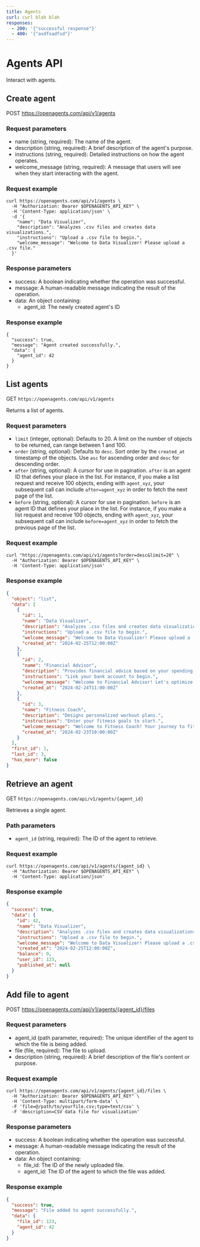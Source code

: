 ```yaml
---
title: Agents
curl: curl blah blah
responses:
  - 200: '{"successful response"}'
  - 400: '{"asdfsadfsd"}'
---
```


# Agents API

Interact with agents.

## Create agent

POST https://openagents.com/api/v1/agents

### Request parameters
* name (string, required): The name of the agent.
* description (string, required): A brief description of the agent's purpose.
* instructions (string, required): Detailed instructions on how the agent operates.
* welcome_message (string, required): A message that users will see when they start interacting with the agent.

### Request example

```shell
curl https://openagents.com/api/v1/agents \
  -H "Authorization: Bearer $OPENAGENTS_API_KEY" \
  -H 'Content-Type: application/json' \
  -d '{
    "name": "Data Visualizer",
    "description": "Analyzes .csv files and creates data visualizations.",
    "instructions": "Upload a .csv file to begin.",
    "welcome_message": "Welcome to Data Visualizer! Please upload a .csv file."
  }'
```

### Response parameters
* success: A boolean indicating whether the operation was successful.
* message: A human-readable message indicating the result of the operation.
* data: An object containing:
  * agent_id: The newly created agent's ID

### Response example

```shell
{
  "success": true,
  "message": "Agent created successfully.",
  "data": {
    "agent_id": 42
  }
}
```

## List agents

GET `https://openagents.com/api/v1/agents`

Returns a list of agents.

### Request parameters

- `limit` (integer, optional): Defaults to 20. A limit on the number of objects to be returned, can range between 1 and 100.
- `order` (string, optional): Defaults to `desc`. Sort order by the `created_at` timestamp of the objects. Use `asc` for ascending order and `desc` for descending order.
- `after` (string, optional): A cursor for use in pagination. `after` is an agent ID that defines your place in the list. For instance, if you make a list request and receive 100 objects, ending with `agent_xyz`, your subsequent call can include `after=agent_xyz` in order to fetch the next page of the list.
- `before` (string, optional): A cursor for use in pagination. `before` is an agent ID that defines your place in the list. For instance, if you make a list request and receive 100 objects, ending with `agent_xyz`, your subsequent call can include `before=agent_xyz` in order to fetch the previous page of the list.

### Request example

```shell
curl "https://openagents.com/api/v1/agents?order=desc&limit=20" \
  -H "Authorization: Bearer $OPENAGENTS_API_KEY" \
  -H 'Content-Type: application/json'
```

### Response example

```json
{
  "object": "list",
  "data": [
    {
      "id": 1,
      "name": "Data Visualizer",
      "description": "Analyzes .csv files and creates data visualizations.",
      "instructions": "Upload a .csv file to begin.",
      "welcome_message": "Welcome to Data Visualizer! Please upload a .csv file.",
      "created_at": "2024-02-25T12:00:00Z"
    },
    {
      "id": 2,
      "name": "Financial Advisor",
      "description": "Provides financial advice based on your spending habits.",
      "instructions": "Link your bank account to begin.",
      "welcome_message": "Welcome to Financial Advisor! Let's optimize your finances.",
      "created_at": "2024-02-24T11:00:00Z"
    },
    {
      "id": 3,
      "name": "Fitness Coach",
      "description": "Designs personalized workout plans.",
      "instructions": "Enter your fitness goals to start.",
      "welcome_message": "Welcome to Fitness Coach! Your journey to fitness begins now.",
      "created_at": "2024-02-23T10:00:00Z"
    }
  ],
  "first_id": 1,
  "last_id": 3,
  "has_more": false
}
```

## Retrieve an agent

GET `https://openagents.com/api/v1/agents/{agent_id}`

Retrieves a single agent.

### Path parameters

- `agent_id` (string, required): The ID of the agent to retrieve.

### Request example

```shell
curl https://openagents.com/api/v1/agents/{agent_id} \
  -H "Authorization: Bearer $OPENAGENTS_API_KEY" \
  -H 'Content-Type: application/json'
```

### Response example
```json
{
  "success": true,
  "data": {
    "id": 42,
    "name": "Data Visualizer",
    "description": "Analyzes .csv files and creates data visualizations.",
    "instructions": "Upload a .csv file to begin.",
    "welcome_message": "Welcome to Data Visualizer! Please upload a .csv file.",
    "created_at": "2024-02-25T12:00:00Z",
    "balance": 0,
    "user_id": 123,
    "published_at": null
  }
}
```


## Add file to agent
POST https://openagents.com/api/v1/agents/{agent_id}/files

### Request parameters
* agent_id (path parameter, required): The unique identifier of the agent to which the file is being added.
* file (file, required): The file to upload.
* description (string, required): A brief description of the file's content or purpose.

### Request example

```shell
curl https://openagents.com/api/v1/agents/{agent_id}/files \
  -H "Authorization: Bearer $OPENAGENTS_API_KEY" \
  -H 'Content-Type: multipart/form-data' \
  -F 'file=@/path/to/yourfile.csv;type=text/csv' \
  -F 'description=CSV data file for visualization'
```

### Response parameters

* success: A boolean indicating whether the operation was successful.
* message: A human-readable message indicating the result of the operation.
* data: An object containing:
  * file_id: The ID of the newly uploaded file.
  * agent_id: The ID of the agent to which the file was added.

### Response example

```json
{
  "success": true,
  "message": "File added to agent successfully.",
  "data": {
    "file_id": 123,
    "agent_id": 42
  }
}
```
